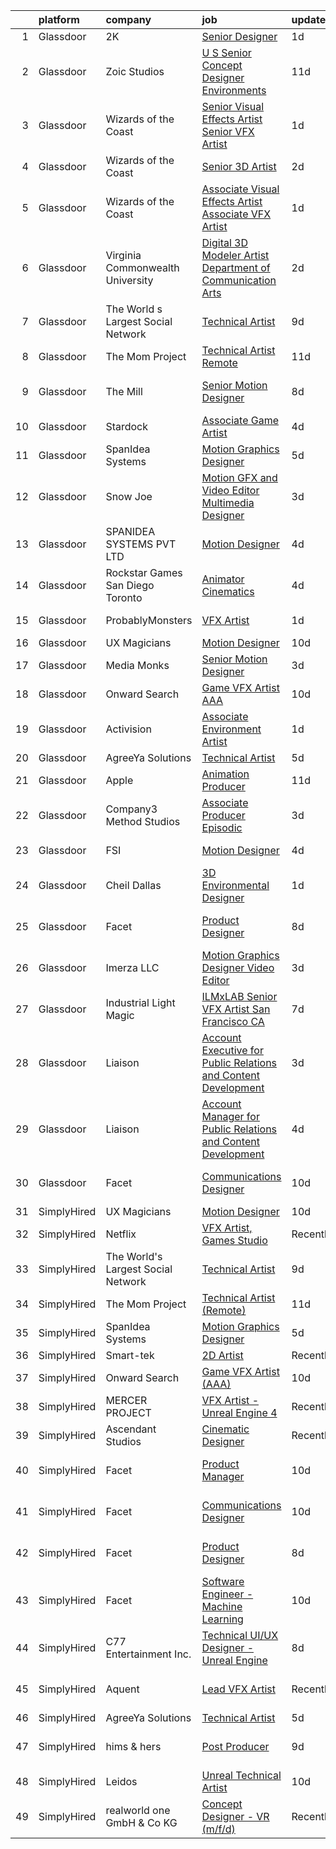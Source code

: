 

|    | platform    | company                            | job                                                                                                                                                                                                                                                                                                                                                                                                                                                                                                                                                                                                                                                                                                                                                                                                                                                                                                                                                                                                                                                                                                                                                                                                                                                                                                                                                                              | update_time   | location          |
|---:|:------------|:-----------------------------------|:---------------------------------------------------------------------------------------------------------------------------------------------------------------------------------------------------------------------------------------------------------------------------------------------------------------------------------------------------------------------------------------------------------------------------------------------------------------------------------------------------------------------------------------------------------------------------------------------------------------------------------------------------------------------------------------------------------------------------------------------------------------------------------------------------------------------------------------------------------------------------------------------------------------------------------------------------------------------------------------------------------------------------------------------------------------------------------------------------------------------------------------------------------------------------------------------------------------------------------------------------------------------------------------------------------------------------------------------------------------------------------|:--------------|:------------------|
|  1 | Glassdoor   | 2K                                 | [Senior Designer](https://www.glassdoor.com/partner/jobListing.htm?pos=129&ao=1136043&s=58&guid=000001819ecc6f3d9b1fdc137d0375a9&src=GD_JOB_AD&t=SR&vt=w&ea=1&cs=1_43c6c907&cb=1656226607383&jobListingId=1007962391680&jrtk=3-0-1g6fcos0924u9001-1g6fcos0qk25a800-997da2ebb8f2c82a-)                                                                                                                                                                                                                                                                                                                                                                                                                                                                                                                                                                                                                                                                                                                                                                                                                                                                                                                                                                                                                                                                                            | 1d            | Austin, TX        |
|  2 | Glassdoor   | Zoic Studios                       | [U S  Senior Concept Designer   Environments](https://www.glassdoor.com/partner/jobListing.htm?pos=123&ao=1136043&s=58&guid=000001819ecc6f3d9b1fdc137d0375a9&src=GD_JOB_AD&t=SR&vt=w&ea=1&cs=1_938ff516&cb=1656226607382&jobListingId=1007940779750&jrtk=3-0-1g6fcos0924u9001-1g6fcos0qk25a800-3dd602ff0a6833af-)                                                                                                                                                                                                                                                                                                                                                                                                                                                                                                                                                                                                                                                                                                                                                                                                                                                                                                                                                                                                                                                                | 11d           | Remote            |
|  3 | Glassdoor   | Wizards of the Coast               | [Senior Visual Effects Artist   Senior VFX Artist](https://www.glassdoor.com/partner/jobListing.htm?pos=108&ao=1136043&s=58&guid=000001819ecc6f3d9b1fdc137d0375a9&src=GD_JOB_AD&t=SR&vt=w&ea=1&cs=1_5cccaf10&cb=1656226607381&jobListingId=1007961509552&jrtk=3-0-1g6fcos0924u9001-1g6fcos0qk25a800-6436024f98db2467-)                                                                                                                                                                                                                                                                                                                                                                                                                                                                                                                                                                                                                                                                                                                                                                                                                                                                                                                                                                                                                                                           | 1d            | Renton, WA        |
|  4 | Glassdoor   | Wizards of the Coast               | [Senior 3D Artist](https://www.glassdoor.com/partner/jobListing.htm?pos=125&ao=1136043&s=58&guid=000001819ecc6f3d9b1fdc137d0375a9&src=GD_JOB_AD&t=SR&vt=w&ea=1&cs=1_957c861c&cb=1656226607382&jobListingId=1007959625386&jrtk=3-0-1g6fcos0924u9001-1g6fcos0qk25a800-7d6b2e91fe069f28-)                                                                                                                                                                                                                                                                                                                                                                                                                                                                                                                                                                                                                                                                                                                                                                                                                                                                                                                                                                                                                                                                                           | 2d            | Bellevue, WA      |
|  5 | Glassdoor   | Wizards of the Coast               | [Associate Visual Effects Artist   Associate VFX Artist](https://www.glassdoor.com/partner/jobListing.htm?pos=105&ao=1136043&s=58&guid=000001819ecc6f3d9b1fdc137d0375a9&src=GD_JOB_AD&t=SR&vt=w&ea=1&cs=1_1a45dfb4&cb=1656226607380&jobListingId=1007961505800&jrtk=3-0-1g6fcos0924u9001-1g6fcos0qk25a800-40b4fe3b46a0262c-)                                                                                                                                                                                                                                                                                                                                                                                                                                                                                                                                                                                                                                                                                                                                                                                                                                                                                                                                                                                                                                                     | 1d            | Renton, WA        |
|  6 | Glassdoor   | Virginia Commonwealth University   | [Digital 3D Modeler Artist   Department of Communication Arts](https://www.glassdoor.com/partner/jobListing.htm?pos=124&ao=1136043&s=58&guid=000001819ecc6f3d9b1fdc137d0375a9&src=GD_JOB_AD&t=SR&vt=w&cs=1_48979989&cb=1656226607382&jobListingId=1007960822309&jrtk=3-0-1g6fcos0924u9001-1g6fcos0qk25a800-cde3b862d969e93f-)                                                                                                                                                                                                                                                                                                                                                                                                                                                                                                                                                                                                                                                                                                                                                                                                                                                                                                                                                                                                                                                    | 2d            | Richmond, VA      |
|  7 | Glassdoor   | The World s Largest Social Network | [Technical Artist](https://www.glassdoor.com/partner/jobListing.htm?pos=102&ao=1110586&s=58&guid=000001819ecc6f3d9b1fdc137d0375a9&src=GD_JOB_AD&t=SR&vt=w&cs=1_b7d076c5&cb=1656226607380&jobListingId=1007945470127&cpc=9C2286EA3771AAF6&jrtk=3-0-1g6fcos0924u9001-1g6fcos0qk25a800-de89b06fe75f21ae--6NYlbfkN0DSgjPPcnEdvoK3uuxfISLALE6pB1FR7YSHOr_tSg5_QGIhoz_2VqUepdcKLBLI_zTmP0Cdwc6lpraoh9XYJnd_pt7wUHPw4IIhA9oQdU_zXLzlx3tdAdRRo6J89sBMEaNcmNojZwVeEdaa_PxE2Lf-fVWDI0HmuTZAzzh_-AE30tdPgpRj4nwGEboRMGgaHSPOgdt6v-6my7URPVWEXBetS9BWkCfssHZhoudmAXBHuARyxiWo8Q3hP4LPhajFCLseFiwMNvnud3AAjqBpguZA8axyDZ2L-JVAFt_yqaPLDIcE8eMCENJYMzWLeBjVyofdwGYEJTUsqxp1G4OkCauldlnUR3dLmRzPj7pzbW4BZCdJypAGl2VSKI10yW7uU3k3dPqo-G1iBh_EOIjwoTrDcXDoPb_a7axexr48Y27c6VqBPLqmFBjeyT1IlbtG-Yl91ugkg8smarq7WOW6Pyq0uOFj2B65NMwJUu50zYc4HgXsYJeMcIoXg6Jun5xMg_VlIrdJEacoeMtdUjMWHdmY1860AEaCMuijnfMnl9kahYoy4_GmiVC5exQTAsCNsW4-5tKx1lcSLw%3D%3D)                                                                                                                                                                                                                                                                                                                                                                                                                                               | 9d            | New York, NY      |
|  8 | Glassdoor   | The Mom Project                    | [Technical Artist  Remote ](https://www.glassdoor.com/partner/jobListing.htm?pos=101&ao=1110586&s=58&guid=000001819ecc6f3d9b1fdc137d0375a9&src=GD_JOB_AD&t=SR&vt=w&cs=1_97a90c9d&cb=1656226607380&jobListingId=1007939939925&cpc=56C4EA4A1A191A49&jrtk=3-0-1g6fcos0924u9001-1g6fcos0qk25a800-264f9011810ab4a3--6NYlbfkN0BDp_epf89aHDQhKpPegNJQ_ldQpEFZQsM9OcONMGxWx6pU56EKHF58QjVdAUvn2gX31HUntCyLUwzir2_2qLQKiwc4zqgc0EcGzWlJtEFabSJje5p3zQNcGS6mmu-hK71c0amOsooqt9D74xqUp2Fe1oOyI1RWtfFw9BBSi2GEBaE6UlKZT1OWIdXPTDdxo4qwgjD0SpVCf5HCa0xh8ltSfDRyT5lHaxnU8i37eiGav8DcdJbz9r3zztfI4JkrIkNEX2yUxZcHbqQhhMWtjvBvVN4rPZ9LRqRhSEVaKLSNTFG0LOGMm2ML-EPUxGIFTN-pBpagwLU6eaavtVthnslQHEOuktnTJ29WNK9mFpnoZVLcFIIIBrMnoshRaL25zrVEdZPUPrm9E_eUsah0fdJPDxYTM84GR_Iq5wEnTXIko8CVvXfXAT7CAplwc4QdlAj6N_8OoBmtN2Pb7BEC4uQc_kg6Au9518IVj76aj4qrASTZIfrx3CzgpLfNScUdNNCs1RD8zP3uoqv2ABH9TpsmJiPdDhN1sW2g_IRtdREiPqL1Y5ZYghN7rpgO16NjdUJO0AEzYY-4tw%3D%3D)                                                                                                                                                                                                                                                                                                                                                                                                                                      | 11d           | Bell, CA          |
|  9 | Glassdoor   | The Mill                           | [Senior Motion Designer](https://www.glassdoor.com/partner/jobListing.htm?pos=117&ao=1136043&s=58&guid=000001819ecc6f3d9b1fdc137d0375a9&src=GD_JOB_AD&t=SR&vt=w&ea=1&cs=1_534aa61f&cb=1656226607382&jobListingId=1007948420630&jrtk=3-0-1g6fcos0924u9001-1g6fcos0qk25a800-4568a48ad2af7345-)                                                                                                                                                                                                                                                                                                                                                                                                                                                                                                                                                                                                                                                                                                                                                                                                                                                                                                                                                                                                                                                                                     | 8d            | Los Angeles, CA   |
| 10 | Glassdoor   | Stardock                           | [Associate Game Artist](https://www.glassdoor.com/partner/jobListing.htm?pos=119&ao=1136043&s=58&guid=000001819ecc6f3d9b1fdc137d0375a9&src=GD_JOB_AD&t=SR&vt=w&ea=1&cs=1_1b348a47&cb=1656226607382&jobListingId=1007953689488&jrtk=3-0-1g6fcos0924u9001-1g6fcos0qk25a800-5142e70c69ddd18f-)                                                                                                                                                                                                                                                                                                                                                                                                                                                                                                                                                                                                                                                                                                                                                                                                                                                                                                                                                                                                                                                                                      | 4d            | Plymouth, MI      |
| 11 | Glassdoor   | SpanIdea Systems                   | [Motion Graphics Designer](https://www.glassdoor.com/partner/jobListing.htm?pos=109&ao=1136043&s=58&guid=000001819ecc6f3d9b1fdc137d0375a9&src=GD_JOB_AD&t=SR&vt=w&ea=1&cs=1_64c8f2e4&cb=1656226607381&jobListingId=1007952216575&jrtk=3-0-1g6fcos0924u9001-1g6fcos0qk25a800-2d51907f9deffe6b-)                                                                                                                                                                                                                                                                                                                                                                                                                                                                                                                                                                                                                                                                                                                                                                                                                                                                                                                                                                                                                                                                                   | 5d            | Fremont, CA       |
| 12 | Glassdoor   | Snow Joe                           | [Motion GFX and Video Editor   Multimedia Designer](https://www.glassdoor.com/partner/jobListing.htm?pos=116&ao=1136043&s=58&guid=000001819ecc6f3d9b1fdc137d0375a9&src=GD_JOB_AD&t=SR&vt=w&ea=1&cs=1_f471bfb2&cb=1656226607382&jobListingId=1007957095598&jrtk=3-0-1g6fcos0924u9001-1g6fcos0qk25a800-6bc8adcb23103462-)                                                                                                                                                                                                                                                                                                                                                                                                                                                                                                                                                                                                                                                                                                                                                                                                                                                                                                                                                                                                                                                          | 3d            | Hoboken, NJ       |
| 13 | Glassdoor   | SPANIDEA SYSTEMS PVT  LTD          | [Motion Designer](https://www.glassdoor.com/partner/jobListing.htm?pos=107&ao=1136043&s=58&guid=000001819ecc6f3d9b1fdc137d0375a9&src=GD_JOB_AD&t=SR&vt=w&ea=1&cs=1_2e1c00ef&cb=1656226607380&jobListingId=1007954646619&jrtk=3-0-1g6fcos0924u9001-1g6fcos0qk25a800-3c66e0c6c0e57cb3-)                                                                                                                                                                                                                                                                                                                                                                                                                                                                                                                                                                                                                                                                                                                                                                                                                                                                                                                                                                                                                                                                                            | 4d            | San Francisco, CA |
| 14 | Glassdoor   | Rockstar Games San Diego   Toronto | [Animator  Cinematics](https://www.glassdoor.com/partner/jobListing.htm?pos=118&ao=1136043&s=58&guid=000001819ecc6f3d9b1fdc137d0375a9&src=GD_JOB_AD&t=SR&vt=w&cs=1_6c2872f2&cb=1656226607382&jobListingId=1007955792258&jrtk=3-0-1g6fcos0924u9001-1g6fcos0qk25a800-687bb296d396abb1-)                                                                                                                                                                                                                                                                                                                                                                                                                                                                                                                                                                                                                                                                                                                                                                                                                                                                                                                                                                                                                                                                                            | 4d            | Carlsbad, CA      |
| 15 | Glassdoor   | ProbablyMonsters                   | [VFX Artist](https://www.glassdoor.com/partner/jobListing.htm?pos=110&ao=1136043&s=58&guid=000001819ecc6f3d9b1fdc137d0375a9&src=GD_JOB_AD&t=SR&vt=w&cs=1_17e3c21e&cb=1656226607381&jobListingId=1007962507472&jrtk=3-0-1g6fcos0924u9001-1g6fcos0qk25a800-d0d1143189ef12b8-)                                                                                                                                                                                                                                                                                                                                                                                                                                                                                                                                                                                                                                                                                                                                                                                                                                                                                                                                                                                                                                                                                                      | 1d            | Bellevue, WA      |
| 16 | Glassdoor   | UX Magicians                       | [Motion Designer](https://www.glassdoor.com/partner/jobListing.htm?pos=111&ao=1136043&s=58&guid=000001819ecc6f3d9b1fdc137d0375a9&src=GD_JOB_AD&t=SR&vt=w&ea=1&cs=1_1e8586d1&cb=1656226607381&jobListingId=1007942419974&jrtk=3-0-1g6fcos0924u9001-1g6fcos0qk25a800-5b2a766fdedec4d3-)                                                                                                                                                                                                                                                                                                                                                                                                                                                                                                                                                                                                                                                                                                                                                                                                                                                                                                                                                                                                                                                                                            | 10d           | Remote            |
| 17 | Glassdoor   | Media Monks                        | [Senior Motion Designer](https://www.glassdoor.com/partner/jobListing.htm?pos=126&ao=1136043&s=58&guid=000001819ecc6f3d9b1fdc137d0375a9&src=GD_JOB_AD&t=SR&vt=w&ea=1&cs=1_e2793c32&cb=1656226607383&jobListingId=1007957631867&jrtk=3-0-1g6fcos0924u9001-1g6fcos0qk25a800-2342df1a2dbcc1f6-)                                                                                                                                                                                                                                                                                                                                                                                                                                                                                                                                                                                                                                                                                                                                                                                                                                                                                                                                                                                                                                                                                     | 3d            | Austin, TX        |
| 18 | Glassdoor   | Onward Search                      | [Game VFX Artist  AAA ](https://www.glassdoor.com/partner/jobListing.htm?pos=104&ao=1110586&s=58&guid=000001819ecc6f3d9b1fdc137d0375a9&src=GD_JOB_AD&t=SR&vt=w&ea=1&cs=1_adddf12e&cb=1656226607381&jobListingId=1007941481350&cpc=F41FEAB56D215062&jrtk=3-0-1g6fcos0924u9001-1g6fcos0qk25a800-52a6a5fc57bf2545--6NYlbfkN0B7YoEZZ2QAGDyEGGmBPAUWSHc1Mt3sMCn9FehKcWA3w1Jyd5V8lWMcCNcrTVJ9hnW7k7XyuXHfanvGi6PJPAE0Pv0Ryh-JptsaHmu6l5ePQXpf80VOzE8oLeNg8LSCLaT8Is2hSHsURdqHuKU3MBOiZwVKj_bGzkqosSgxOZbigKH_R_vDGm9PbmP3Sj5gPaDPzv0wwGIVT1jXpROHyWcd3n8DxPb4cGetOT4ubusGLdiT8wcnD4k1zvmvGcJVNHUz49tg2tHMt28FPSa3okWG3EAx91lwsB8CPv04FrUr8QPfHLEygQip5kqRM_PKVM3XX-9-9flYIWuhDapDa_JCzc-ifaqFuQuTOSOG4YmzKhZ3hC6C-xsBRBIzwSqp2FJVmz5dekBID8nnwgj7GnXpGuNmvZO-D5A7plrZTUOQ9gUoHyL0qoAF6bh9DxCEuabJyIg0S4W3HKcgjqWaQET4V4ZePgl3htBYphCOxKgNvJ9UeSl70Xek0OwWK5mmoR7evAaDU-BYUEG2Xhc00TO4skyxPbHeJJlY9hP03M64p-g3j2kSY1y97DfomhPbHxhLiegvKuqMUu1cj99qfhu8hYywxt9xX1nVBqZhU0-eIlB0ZWTUWkkufFcYt8dLjZH2_kTl-yBB7ct0-rIYnxdGcG2DDHNN1Sz_NBDMyv5oCcnYqgrMAR6j6kMgxwPfBbEJQSuSFyX5ycaykwTa-VcSTNgT004MS7LfVlLo46kOQesHmNXQ7SAw1CMkPXVw46lDdjl2TYTf8HnrojaQTdZ-ZH6hoh7zHEGoajPpWqurvQSZGNAdOKIJZW3-M0WQmPaLi273wMeJSasGR1nTuS77R2qr_6uQURjte1-4hQW1TIRQtrm1mBCsp43jCBDP_wH18t3W0jbCUFnfsXZ1FOtAH6aGNmwk7VSZkpjaRoBvbjS6pllgu4KJklLEjaknMV4Ea_Ppwbx3B1R5Gw3wsGpNtL9TZf-xs_Fw2HIWXtF7PZ9PkOl5zo_Z) | 10d           | Irvine, CA        |
| 19 | Glassdoor   | Activision                         | [Associate Environment Artist](https://www.glassdoor.com/partner/jobListing.htm?pos=121&ao=1136043&s=58&guid=000001819ecc6f3d9b1fdc137d0375a9&src=GD_JOB_AD&t=SR&vt=w&cs=1_8c0e7c68&cb=1656226607382&jobListingId=1007962451913&jrtk=3-0-1g6fcos0924u9001-1g6fcos0qk25a800-1ad8983a60cf5a41-)                                                                                                                                                                                                                                                                                                                                                                                                                                                                                                                                                                                                                                                                                                                                                                                                                                                                                                                                                                                                                                                                                    | 1d            | Carlsbad, CA      |
| 20 | Glassdoor   | AgreeYa Solutions                  | [Technical Artist](https://www.glassdoor.com/partner/jobListing.htm?pos=103&ao=1110586&s=58&guid=000001819ecc6f3d9b1fdc137d0375a9&src=GD_JOB_AD&t=SR&vt=w&ea=1&cs=1_74f87d08&cb=1656226607380&jobListingId=1007951928158&cpc=9908D8D4413DBB8A&jrtk=3-0-1g6fcos0924u9001-1g6fcos0qk25a800-0e97c32089a08e2d--6NYlbfkN0Dwb_YIohz4zuU9-hizYTxpAJ9-qZQvsILXUPhgrrTAx5tS5Q7cYMYpo6ALWUQbQqPQiQ1qn7MmkWW37chkrsqLUFxmoGR0o3NHbhVPUXlHnJ0w3ZNtz9xp9hODUcuxehPfOLsRQhJ1sJhH3MYYD2quhXlc9D8fH-RjvVqMr76o7_mbbIfDg7xw2MtgTN1Zxq25Va3_nBswm5zUm6UsajGQoVJVJBtVyeki8LeY1K4OGVMdW-J80Fk4jNXEZWK1j9Rpeb73zjpfNRtCLz1WA573tTxHhWV7OcnOzVXR7Baa95fci4weoy6kfzFzqLBLIsjK3RmyZRFk_AwvrAnENE83nIZWfN7lfuKurJ1KQ1OXmNyHAt5H0SKwHsrJaffv67Go3aovjq9GKikjMAViaCQumfqUVzdFo9AsPbhVwN60p6zb64QarMJEuRJENdiCuiUAO1vdlCKPITJV2RPsu76meHxLZn1OzDNo2W69WviN6EIwBEMLrM6xg58SiyrvG0k%3D)                                                                                                                                                                                                                                                                                                                                                                                                                                                                                                                        | 5d            | Remote            |
| 21 | Glassdoor   | Apple                              | [Animation Producer](https://www.glassdoor.com/partner/jobListing.htm?pos=130&ao=1136043&s=58&guid=000001819ecc6f3d9b1fdc137d0375a9&src=GD_JOB_AD&t=SR&vt=w&cs=1_99dd53bd&cb=1656226607383&jobListingId=1007938949209&jrtk=3-0-1g6fcos0924u9001-1g6fcos0qk25a800-7b681c87b0961522-)                                                                                                                                                                                                                                                                                                                                                                                                                                                                                                                                                                                                                                                                                                                                                                                                                                                                                                                                                                                                                                                                                              | 11d           | Cupertino, CA     |
| 22 | Glassdoor   | Company3 Method Studios            | [Associate Producer  Episodic](https://www.glassdoor.com/partner/jobListing.htm?pos=114&ao=1136043&s=58&guid=000001819ecc6f3d9b1fdc137d0375a9&src=GD_JOB_AD&t=SR&vt=w&ea=1&cs=1_170745af&cb=1656226607381&jobListingId=1007957702636&jrtk=3-0-1g6fcos0924u9001-1g6fcos0qk25a800-5dceffc694d4a303-)                                                                                                                                                                                                                                                                                                                                                                                                                                                                                                                                                                                                                                                                                                                                                                                                                                                                                                                                                                                                                                                                               | 3d            | Hollywood, CA     |
| 23 | Glassdoor   | FSI                                | [Motion Designer](https://www.glassdoor.com/partner/jobListing.htm?pos=112&ao=1136043&s=58&guid=000001819ecc6f3d9b1fdc137d0375a9&src=GD_JOB_AD&t=SR&vt=w&ea=1&cs=1_82c2ee53&cb=1656226607381&jobListingId=1007954663041&jrtk=3-0-1g6fcos0924u9001-1g6fcos0qk25a800-248d3b5c2d98e761-)                                                                                                                                                                                                                                                                                                                                                                                                                                                                                                                                                                                                                                                                                                                                                                                                                                                                                                                                                                                                                                                                                            | 4d            | Newark, CA        |
| 24 | Glassdoor   | Cheil Dallas                       | [3D Environmental Designer](https://www.glassdoor.com/partner/jobListing.htm?pos=106&ao=1136043&s=58&guid=000001819ecc6f3d9b1fdc137d0375a9&src=GD_JOB_AD&t=SR&vt=w&ea=1&cs=1_dfefc32b&cb=1656226607380&jobListingId=1007961419115&jrtk=3-0-1g6fcos0924u9001-1g6fcos0qk25a800-c45e1ef4a9795797-)                                                                                                                                                                                                                                                                                                                                                                                                                                                                                                                                                                                                                                                                                                                                                                                                                                                                                                                                                                                                                                                                                  | 1d            | Plano, TX         |
| 25 | Glassdoor   | Facet                              | [Product Designer](https://www.glassdoor.com/partner/jobListing.htm?pos=115&ao=1136043&s=58&guid=000001819ecc6f3d9b1fdc137d0375a9&src=GD_JOB_AD&t=SR&vt=w&ea=1&cs=1_c2c25972&cb=1656226607382&jobListingId=1007948227668&jrtk=3-0-1g6fcos0924u9001-1g6fcos0qk25a800-3ef07f10dc7cab1c-)                                                                                                                                                                                                                                                                                                                                                                                                                                                                                                                                                                                                                                                                                                                                                                                                                                                                                                                                                                                                                                                                                           | 8d            | San Francisco, CA |
| 26 | Glassdoor   | Imerza  LLC                        | [Motion Graphics Designer Video Editor](https://www.glassdoor.com/partner/jobListing.htm?pos=113&ao=1136043&s=58&guid=000001819ecc6f3d9b1fdc137d0375a9&src=GD_JOB_AD&t=SR&vt=w&ea=1&cs=1_8e7a0d78&cb=1656226607381&jobListingId=1007956461689&jrtk=3-0-1g6fcos0924u9001-1g6fcos0qk25a800-ca84f3e7bfd9f232-)                                                                                                                                                                                                                                                                                                                                                                                                                                                                                                                                                                                                                                                                                                                                                                                                                                                                                                                                                                                                                                                                      | 3d            | Sarasota, FL      |
| 27 | Glassdoor   | Industrial Light   Magic           | [ILMxLAB Senior VFX Artist San Francisco  CA](https://www.glassdoor.com/partner/jobListing.htm?pos=122&ao=1136043&s=58&guid=000001819ecc6f3d9b1fdc137d0375a9&src=GD_JOB_AD&t=SR&vt=w&cs=1_5b325653&cb=1656226607382&jobListingId=1007948705474&jrtk=3-0-1g6fcos0924u9001-1g6fcos0qk25a800-2781d1225f138c5c-)                                                                                                                                                                                                                                                                                                                                                                                                                                                                                                                                                                                                                                                                                                                                                                                                                                                                                                                                                                                                                                                                     | 7d            | San Francisco, CA |
| 28 | Glassdoor   | Liaison                            | [Account Executive for Public Relations and Content Development](https://www.glassdoor.com/partner/jobListing.htm?pos=128&ao=1136043&s=58&guid=000001819ecc6f3d9b1fdc137d0375a9&src=GD_JOB_AD&t=SR&vt=w&ea=1&cs=1_4d00eb7e&cb=1656226607383&jobListingId=1007956982777&jrtk=3-0-1g6fcos0924u9001-1g6fcos0qk25a800-4eb9cee7cfc41801-)                                                                                                                                                                                                                                                                                                                                                                                                                                                                                                                                                                                                                                                                                                                                                                                                                                                                                                                                                                                                                                             | 3d            | Remote            |
| 29 | Glassdoor   | Liaison                            | [Account Manager for Public Relations and Content Development](https://www.glassdoor.com/partner/jobListing.htm?pos=127&ao=1136043&s=58&guid=000001819ecc6f3d9b1fdc137d0375a9&src=GD_JOB_AD&t=SR&vt=w&ea=1&cs=1_6f34f991&cb=1656226607383&jobListingId=1007955651274&jrtk=3-0-1g6fcos0924u9001-1g6fcos0qk25a800-23086632d172adda-)                                                                                                                                                                                                                                                                                                                                                                                                                                                                                                                                                                                                                                                                                                                                                                                                                                                                                                                                                                                                                                               | 4d            | Remote            |
| 30 | Glassdoor   | Facet                              | [Communications Designer](https://www.glassdoor.com/partner/jobListing.htm?pos=120&ao=1136043&s=58&guid=000001819ecc6f3d9b1fdc137d0375a9&src=GD_JOB_AD&t=SR&vt=w&ea=1&cs=1_8d16a0b7&cb=1656226607382&jobListingId=1007942852878&jrtk=3-0-1g6fcos0924u9001-1g6fcos0qk25a800-537d387b58b0c2ba-)                                                                                                                                                                                                                                                                                                                                                                                                                                                                                                                                                                                                                                                                                                                                                                                                                                                                                                                                                                                                                                                                                    | 10d           | San Francisco, CA |
| 31 | SimplyHired | UX Magicians                       | [Motion Designer](https://www.simplyhired.com/job/QOP8DcI9WD3GktQ2RrIGO75PxLpKLJZt7zveomNp0bmNkqytawhlsQ?q=vfx+designer)                                                                                                                                                                                                                                                                                                                                                                                                                                                                                                                                                                                                                                                                                                                                                                                                                                                                                                                                                                                                                                                                                                                                                                                                                                                         | 10d           | Remote            |
| 32 | SimplyHired | Netflix                            | [VFX Artist, Games Studio](https://www.simplyhired.com/job/yZzaIP6yHguF-mhsPAMWt5U0Wg9-ObCmh59cr13zFSViAE3-VUXpSA?q=vfx+designer)                                                                                                                                                                                                                                                                                                                                                                                                                                                                                                                                                                                                                                                                                                                                                                                                                                                                                                                                                                                                                                                                                                                                                                                                                                                | Recently      | Remote            |
| 33 | SimplyHired | The World's Largest Social Network | [Technical Artist](https://www.simplyhired.com/job/1K8SQoai6_jXmyuUC0gwGMaM2b3qeAAbpoaJ2a3yAFbBmWX8o7TcSw?q=vfx+designer)                                                                                                                                                                                                                                                                                                                                                                                                                                                                                                                                                                                                                                                                                                                                                                                                                                                                                                                                                                                                                                                                                                                                                                                                                                                        | 9d            | San Diego, CA     |
| 34 | SimplyHired | The Mom Project                    | [Technical Artist (Remote)](https://www.simplyhired.com/job/w_v3qtMolkHlbVEkHC_iaB-jTTa0wRdaEDbU6unmiBOhbfIT32yzEg?q=vfx+designer)                                                                                                                                                                                                                                                                                                                                                                                                                                                                                                                                                                                                                                                                                                                                                                                                                                                                                                                                                                                                                                                                                                                                                                                                                                               | 11d           | Bell, CA          |
| 35 | SimplyHired | SpanIdea Systems                   | [Motion Graphics Designer](https://www.simplyhired.com/job/g5AcWWFp_SKSQ0U8ZHTRvzwCNQ0k1oE_mDSwF-VykjnoWNbvN9DW3A?q=vfx+designer)                                                                                                                                                                                                                                                                                                                                                                                                                                                                                                                                                                                                                                                                                                                                                                                                                                                                                                                                                                                                                                                                                                                                                                                                                                                | 5d            | Fremont, CA       |
| 36 | SimplyHired | Smart-tek                          | [2D Artist](https://www.simplyhired.com/job/xuboe7C5Q0up7yi0Bm759-yG_-gPeJ_LlyZCFBjcCPJSWHMPUgDSSw?q=vfx+designer)                                                                                                                                                                                                                                                                                                                                                                                                                                                                                                                                                                                                                                                                                                                                                                                                                                                                                                                                                                                                                                                                                                                                                                                                                                                               | Recently      | Duluth, GA        |
| 37 | SimplyHired | Onward Search                      | [Game VFX Artist (AAA)](https://www.simplyhired.com/job/6vT9O54JDIXmLjvRqVKqsmDHpsBSu7ki65EW194k24vzwTc12iM2ag?q=vfx+designer)                                                                                                                                                                                                                                                                                                                                                                                                                                                                                                                                                                                                                                                                                                                                                                                                                                                                                                                                                                                                                                                                                                                                                                                                                                                   | 10d           | Irvine, CA        |
| 38 | SimplyHired | MERCER PROJECT                     | [VFX Artist - Unreal Engine 4](https://www.simplyhired.com/job/2oePjLPnODm44ASH_jfmm99NvQfkSOC48xk2mIXNrjRpGVBiOBzF7Q?q=vfx+designer)                                                                                                                                                                                                                                                                                                                                                                                                                                                                                                                                                                                                                                                                                                                                                                                                                                                                                                                                                                                                                                                                                                                                                                                                                                            | Recently      | Remote            |
| 39 | SimplyHired | Ascendant Studios                  | [Cinematic Designer](https://www.simplyhired.com/job/zygCMaVA2ARaSoXCZ9SG4nX8EOauT8LJsiPwOqf6ZR0PVz2PSVwgGw?q=vfx+designer)                                                                                                                                                                                                                                                                                                                                                                                                                                                                                                                                                                                                                                                                                                                                                                                                                                                                                                                                                                                                                                                                                                                                                                                                                                                      | Recently      | San Rafael, CA    |
| 40 | SimplyHired | Facet                              | [Product Manager](https://www.simplyhired.com/job/Z0g2FHG69bl3issjsDc4vsVCum3uU3Iqg_rf-yyzwim2WGJ4_-ylkg?q=vfx+designer)                                                                                                                                                                                                                                                                                                                                                                                                                                                                                                                                                                                                                                                                                                                                                                                                                                                                                                                                                                                                                                                                                                                                                                                                                                                         | 10d           | San Francisco, CA |
| 41 | SimplyHired | Facet                              | [Communications Designer](https://www.simplyhired.com/job/L_06yyt8zMe7k2_K7ClDrhxp_NCJ0puLYHHmqqJPI3nI6ln8BwY1Og?q=vfx+designer)                                                                                                                                                                                                                                                                                                                                                                                                                                                                                                                                                                                                                                                                                                                                                                                                                                                                                                                                                                                                                                                                                                                                                                                                                                                 | 10d           | San Francisco, CA |
| 42 | SimplyHired | Facet                              | [Product Designer](https://www.simplyhired.com/job/mXfLdIzROFXZ4LZM8IUwypMkfkVTZlEQ5iYR6asUe9PpCJX1nH947A?q=vfx+designer)                                                                                                                                                                                                                                                                                                                                                                                                                                                                                                                                                                                                                                                                                                                                                                                                                                                                                                                                                                                                                                                                                                                                                                                                                                                        | 8d            | San Francisco, CA |
| 43 | SimplyHired | Facet                              | [Software Engineer - Machine Learning](https://www.simplyhired.com/job/rRl7LpYqGiIowLAwzbrNzMgXtXTFbKgtp-z9fo66PKEqX4Q6nYlO_w?q=vfx+designer)                                                                                                                                                                                                                                                                                                                                                                                                                                                                                                                                                                                                                                                                                                                                                                                                                                                                                                                                                                                                                                                                                                                                                                                                                                    | 10d           | San Francisco, CA |
| 44 | SimplyHired | C77 Entertainment Inc.             | [Technical UI/UX Designer - Unreal Engine](https://www.simplyhired.com/job/ddo7IuGIqy9U5x6JPp1Ta_OEeD2Q3JspU5GXOk3NbZ0kZFNZXYo1kA?q=vfx+designer)                                                                                                                                                                                                                                                                                                                                                                                                                                                                                                                                                                                                                                                                                                                                                                                                                                                                                                                                                                                                                                                                                                                                                                                                                                | 8d            | Bellevue, WA      |
| 45 | SimplyHired | Aquent                             | [Lead VFX Artist](https://www.simplyhired.com/job/z3eFdHTXdqmZsD1mjGYVCSE-d6cjpVtT95D3YvZAkWFtx7Dg_IZpxw?q=vfx+designer)                                                                                                                                                                                                                                                                                                                                                                                                                                                                                                                                                                                                                                                                                                                                                                                                                                                                                                                                                                                                                                                                                                                                                                                                                                                         | Recently      | San Francisco, CA |
| 46 | SimplyHired | AgreeYa Solutions                  | [Technical Artist](https://www.simplyhired.com/job/1S-wUjgCh_axFRzDlGtpVnaNAjNW2pN29FQEzqSNAwidQAXHkplpEg?q=vfx+designer)                                                                                                                                                                                                                                                                                                                                                                                                                                                                                                                                                                                                                                                                                                                                                                                                                                                                                                                                                                                                                                                                                                                                                                                                                                                        | 5d            | Remote            |
| 47 | SimplyHired | hims & hers                        | [Post Producer](https://www.simplyhired.com/job/M6oN3cIATDSC0AvkMrYFXvZrfGDfjDVWkYylP_BG-bQrHZSlnsbnFQ?q=vfx+designer)                                                                                                                                                                                                                                                                                                                                                                                                                                                                                                                                                                                                                                                                                                                                                                                                                                                                                                                                                                                                                                                                                                                                                                                                                                                           | 9d            | Los Angeles, CA   |
| 48 | SimplyHired | Leidos                             | [Unreal Technical Artist](https://www.simplyhired.com/job/vUjM88WNHByq9hkXVcDGaHDWJBcJwdAHwcSIeARFGUwNOCFNjopeUg?q=vfx+designer)                                                                                                                                                                                                                                                                                                                                                                                                                                                                                                                                                                                                                                                                                                                                                                                                                                                                                                                                                                                                                                                                                                                                                                                                                                                 | 10d           | Reston, VA        |
| 49 | SimplyHired | realworld one GmbH & Co KG         | [Concept Designer - VR (m/f/d)](https://www.simplyhired.com/job/9M9B0HjzlxbnEWwSs63j38J2jv4QAGwRz17kgQnuQPJjtHPVVTunxA?q=vfx+designer)                                                                                                                                                                                                                                                                                                                                                                                                                                                                                                                                                                                                                                                                                                                                                                                                                                                                                                                                                                                                                                                                                                                                                                                                                                           | Recently      | Remote            |